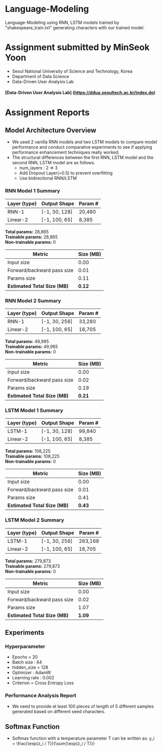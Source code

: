 # Language-Modeling
Language-Modeling using RNN, LSTM models trained by "shakespeare_train.txt"
generating characters with our trained model.

# Assignment submitted by MinSeok Yoon
- Seoul National University of Science and Technology, Korea
- Department of Data Science
- Data-Driven User Analysis Lab
#### [Data-Driven User Analysis Lab] (https://ddua.seoultech.ac.kr/index.do)

# Assignment Reports
## Model Architecture Overview
- We used 2 vanilla RNN models and two LSTM models to compare model performance and conduct comparative experiments to see if applying performance enhancement techniques really worked.
- The structural differences between the first RNN, LSTM model and the second RNN, LSTM model are as follows.
  - num_layers : 2 => 3
  - Add Dropout Layer(=0.5) to prevent overfitting
  - Use bidirectional RNN/LSTM
    
### RNN Model 1 Summary

| Layer (type)    | Output Shape  | Param # |
|-----------------|---------------|---------|
| RNN-1           | [-1, 30, 128] | 20,480  |
| Linear-2        | [-1, 100, 65] | 8,385   |

**Total params:** 28,865  
**Trainable params:** 28,865  
**Non-trainable params:** 0  

| Metric                        | Size (MB) |
|-------------------------------|-----------|
| Input size                    | 0.00      |
| Forward/backward pass size    | 0.01      |
| Params size                   | 0.11      |
| **Estimated Total Size (MB)** | **0.12**  |

### RNN Model 2 Summary

| Layer (type)    | Output Shape  | Param # |
|-----------------|---------------|---------|
| RNN-1           | [-1, 30, 256] | 33,280  |
| Linear-2        | [-1, 100, 65] | 16,705  |

**Total params:** 49,985  
**Trainable params:** 49,985  
**Non-trainable params:** 0  

| Metric                        | Size (MB) |
|-------------------------------|-----------|
| Input size                    | 0.00      |
| Forward/backward pass size    | 0.02      |
| Params size                   | 0.19      |
| **Estimated Total Size (MB)** | **0.21**  |

### LSTM Model 1 Summary

| Layer (type)    | Output Shape  | Param # |
|-----------------|---------------|---------|
| LSTM-1          | [-1, 30, 128] | 99,840  |
| Linear-2        | [-1, 100, 65] | 8,385   |

**Total params:** 108,225  
**Trainable params:** 108,225  
**Non-trainable params:** 0  

| Metric                        | Size (MB) |
|-------------------------------|-----------|
| Input size                    | 0.00      |
| Forward/backward pass size    | 0.01      |
| Params size                   | 0.41      |
| **Estimated Total Size (MB)** | **0.43**  |

### LSTM Model 2 Summary

| Layer (type)    | Output Shape  | Param # |
|-----------------|---------------|---------|
| LSTM-1          | [-1, 30, 256] | 263,168 |
| Linear-2        | [-1, 100, 65] | 16,705  |

**Total params:** 279,873  
**Trainable params:** 279,873  
**Non-trainable params:** 0  

| Metric                        | Size (MB) |
|-------------------------------|-----------|
| Input size                    | 0.00      |
| Forward/backward pass size    | 0.02      |
| Params size                   | 1.07      |
| **Estimated Total Size (MB)** | **1.09**  |

## Experiments
### Hyperparameter
- Epochs = 20
- Batch size : 64
- hidden_size = 128
- Optimizer : AdamW
- Learning rate : 0.002
- Criterion = Cross Entropy Loss

### Performance Analysis Report
- We need to provide at least 100 pieces of length of 5 different samples generated based on different seed characters.

## Softmax Function
- Softmax function with a temperature parameter T can be written as: 
y_i = \frac{\exp(z_i / T)}{\sum{\exp(z_i / T)}}  
